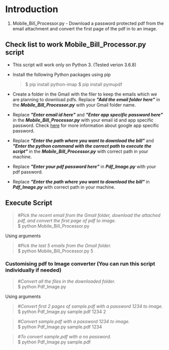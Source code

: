 # Introduction

1. Mobile_Bill_Processor.py -  Download a password protected pdf from the email attachment and convert the first page of the pdf in to an image. 

## Check list to work Mobile_Bill_Processor.py script

* This script will work only on Python 3. (Tested verion 3.6.8)
* Install the following Python packages using pip
    > $ pip install python-imap
    $ pip install pymupdf

* Create a folder in the Gmail with the filer to keep the emails which we are planning to download pdfs. Replace ***"Add the email folder here"*** in the ***Mobile_Bill_Processor.py*** with your Gmail folder name.
* Replace ***"Enter email id here"*** and ***"Enter app specific password here"*** in the ***Mobile_Bill_Processor.py*** with your email id and app specific password. Check [here](https://support.google.com/accounts/answer/185833?hl=en) for more information about google app specific password.
* Replace ***"Enter the path where you want to download the bill"*** and ***"Enter the python command with the correct path to execute the script"*** in the ***Mobile_Bill_Processor.py*** with correct path in your machine.
* Replace ***"Enter your pdf password here"*** in ***Pdf_Image.py*** with your pdf password.
* Replace ***"Enter the path where you want to download the bill"*** in ***Pdf_Image.py*** with correct path in your machine.

## Execute Script

> *#Pick the recent email from the Gmail folder, download the attached pdf, and convert the first page of pdf to image.*<br>
$ python Mobile_Bill_Processor.py

Using arguments

> *#Pick the last 5 emails from the Gmail folder.*<br>
$ python Mobile_Bill_Processor.py 5

### Customising pdf to Image converter (You can run this script individually if needed)
> *#Convert all the files in the downloaded folder.* <br>
$ python Pdf_Image.py 

Using arguments

> *#Convert first 2 pages of sample.pdf with a password 1234 to image.*<br>
$ python Pdf_Image.py sample.pdf 1234 2

> *#Convert sample.pdf with a password 1234 to image.*<br>
$ python Pdf_Image.py sample.pdf 1234

> *#To convert sample.pdf with a no password.*<br>
$ python Pdf_Image.py sample.pdf